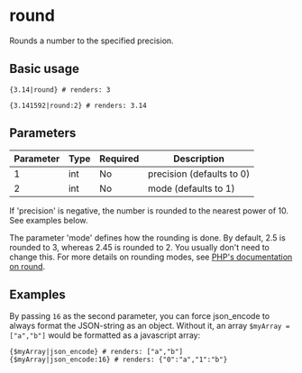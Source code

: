 # round

Rounds a number to the specified precision.

## Basic usage
```smarty
{3.14|round} # renders: 3
```

```smarty
{3.141592|round:2} # renders: 3.14
```

## Parameters

| Parameter | Type | Required | Description               |
|-----------|------|----------|---------------------------|
| 1         | int  | No       | precision (defaults to 0) |
| 2         | int  | No       | mode (defaults to 1)      |

If 'precision' is negative, the number is rounded to the nearest power of 10. See examples below.

The parameter 'mode' defines how the rounding is done. By default, 2.5 is rounded to 3, whereas 2.45 is rounded to 2.
You usually don't need to change this. For more details on rounding modes, 
see [PHP's documentation on round](https://www.php.net/manual/en/function.round).

## Examples

By passing `16` as the second parameter, you can force json_encode to always format the JSON-string as an object.
Without it, an array `$myArray = ["a","b"]` would be formatted as a javascript array:

```smarty
{$myArray|json_encode} # renders: ["a","b"]
{$myArray|json_encode:16} # renders: {"0":"a","1":"b"}
```